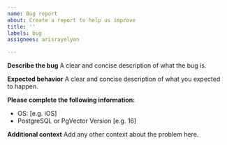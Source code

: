 ```yaml
---
name: Bug report
about: Create a report to help us improve
title: ''
labels: bug
assignees: arisrayelyan

---
```


**Describe the bug**
A clear and concise description of what the bug is.

**Expected behavior**
A clear and concise description of what you expected to happen.

**Please complete the following information:**
 - OS: [e.g. iOS]
 - PostgreSQL or PgVector Version [e.g. 16]


**Additional context**
Add any other context about the problem here.
